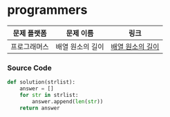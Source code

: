 # programmers

| 문제 플랫폼   | 문제 이름           | 링크                                   |
|---------------|--------------------|----------------------------------------|
| 프로그래머스          | 배열 원소의 길이         | [배열 원소의 길이](https://school.programmers.co.kr/learn/courses/30/lessons/120854) |

### Source Code
```python
def solution(strlist):
    answer = []
    for str in strlist:
        answer.append(len(str))
    return answer
```
